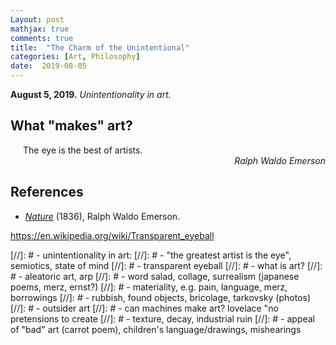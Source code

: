 ```yaml
---
Layout: post
mathjax: true
comments: true
title:  "The Charm of the Unintentional"
categories: [Art, Philosophy]
date:  2019-08-05
---
```


**August 5, 2019.** *Unintentionality in art.*

## What "makes" art?

<span style="padding-left: 20px; display:block">
The eye is the best of artists.
</span>

<div style="text-align: right"><i> Ralph Waldo Emerson</i> </div>

## References

- [*Nature*](https://archive.vcu.edu/english/engweb/transcendentalism/authors/emerson/nature.html)
  (1836), Ralph Waldo Emerson.

https://en.wikipedia.org/wiki/Transparent_eyeball

[//]: # - unintentionality in art:
[//]: #   - "the greatest artist is the eye", semiotics, state of mind
[//]: #   - transparent eyeball
[//]: #   - what is art?
[//]: #   - aleatoric art, arp
[//]: #   - word salad, collage, surrealism (japanese poems, merz, ernst?)
[//]: #   - materiality, e.g. pain, language, merz, borrowings
[//]: #   - rubbish, found objects, bricolage, tarkovsky (photos)
[//]: #   - outsider art
[//]: #   - can machines make art? lovelace "no pretensions to create
[//]: #   - texture, decay, industrial ruin
[//]: #   - appeal of "bad" art (carrot poem), children's language/drawings, mishearings
